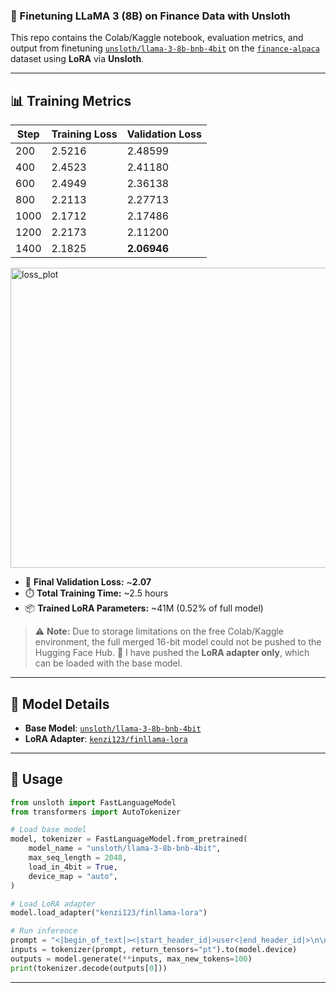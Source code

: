 ### 🦙 Finetuning LLaMA 3 (8B) on Finance Data with Unsloth

This repo contains the Colab/Kaggle notebook, evaluation metrics, and output from finetuning [`unsloth/llama-3-8b-bnb-4bit`](https://huggingface.co/unsloth/llama-3-8b-bnb-4bit) on the [`finance-alpaca`](https://huggingface.co/datasets/gbharti/finance-alpaca) dataset using **LoRA** via **Unsloth**.

---

## 📊 Training Metrics

| Step | Training Loss | Validation Loss |
| ---- | ------------- | --------------- |
| 200  | 2.5216        | 2.48599         |
| 400  | 2.4523        | 2.41180         |
| 600  | 2.4949        | 2.36138         |
| 800  | 2.2113        | 2.27713         |
| 1000 | 2.1712        | 2.17486         |
| 1200 | 2.2173        | 2.11200         |
| 1400 | 2.1825        | **2.06946**     |

<img width="640" height="480" alt="loss_plot" src="https://github.com/user-attachments/assets/19971e07-07f6-4e05-9b80-ea5076e206d0" />


* 🔢 **Final Validation Loss:** \~**2.07**
* ⏱️ **Total Training Time:** \~2.5 hours
* 📦 **Trained LoRA Parameters:** \~41M (0.52% of full model)

> ⚠️ **Note:** Due to storage limitations on the free Colab/Kaggle environment, the full merged 16-bit model could not be pushed to the Hugging Face Hub.
> 🔧 I have pushed the **LoRA adapter only**, which can be loaded with the base model.

---

## 🧠 Model Details

* **Base Model**: [`unsloth/llama-3-8b-bnb-4bit`](https://huggingface.co/unsloth/llama-3-8b-bnb-4bit)
* **LoRA Adapter**: [`kenzi123/finllama-lora`](https://huggingface.co/kenzi123/finllama-lora)

---

## 🚀 Usage

```python
from unsloth import FastLanguageModel
from transformers import AutoTokenizer

# Load base model
model, tokenizer = FastLanguageModel.from_pretrained(
    model_name = "unsloth/llama-3-8b-bnb-4bit",
    max_seq_length = 2048,
    load_in_4bit = True,
    device_map = "auto",
)

# Load LoRA adapter
model.load_adapter("kenzi123/finllama-lora")

# Run inference
prompt = "<|begin_of_text|><|start_header_id|>user<|end_header_id|>\n\nwhats the future of quant finance?<|eot_id|><|start_header_id|>assistant<|end_header_id|>\n\n"
inputs = tokenizer(prompt, return_tensors="pt").to(model.device)
outputs = model.generate(**inputs, max_new_tokens=100)
print(tokenizer.decode(outputs[0]))
```

---
